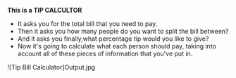 **This is a TIP CALCULTOR**
- It asks you for the total bill that you need to pay.
- Then it asks you how many people do you want to split the bill between?
- And it asks you finally,what percentage tip would you like to give?
- Now it's going to calculate what each person should pay, taking into account all of these pieces of information that you've put in.
 
![Tip Bill Calculator]Output.jpg 

